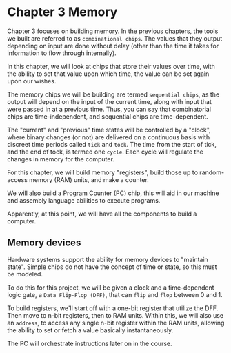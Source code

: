 # Chapter 3 Memory
Chapter 3 focuses on building memory. In the previous chapters, the tools we built are referred to as `combinational chips`. The values that they output depending on input are done without delay (other than the time it takes for information to flow through internally).

In this chapter, we will look at chips that store their values over time, with the ability to set that value upon which time, the value can be set again upon our wishes.

The memory chips we will be building are termed `sequential chips`, as the output will depend on the input of the current time, along with input that were passed in at a previous time. Thus, you can say that combinatorial chips are time-independent, and sequential chips are time-dependent.

The "current" and "previous" time states will be controlled by a "clock", where binary changes (or not) are delivered on a continuous basis with discreet time periods called `tick` and `tock`. The time from the start of tick, and the end of tock, is termed one `cycle`. Each cycle will regulate the changes in memory for the computer.

For this chapter, we will build memory "registers", build those up to random-access memory (RAM) units, and make a counter.

We will also build a Program Counter (PC) chip, this will aid in our machine and assembly language abilities to execute programs.

Apparently, at this point, we will have all the components to build a computer.

## Memory devices
Hardware systems support the ability for memory devices to "maintain state". Simple chips do not have the concept of time or state, so this must be modeled.

To do this for this project, we will be given a clock and a time-dependent logic gate, a `Data Flip-Flop (DFF)`, that can `flip` and `flop` between 0 and 1.

To build registers, we'll start off with a one-bit register that utilize the DFF. Then move to n-bit registers, then to RAM units. Within this, we will also use an `address`, to access any single n-bit register within the RAM units, allowing the ability to set or fetch a value basically instantaneously.

The PC will orchestrate instructions later on in the course.
